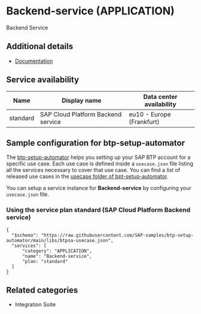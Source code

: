 # Backend-service (APPLICATION)

Backend Service

## Additional details
- [Documentation](https://help.sap.com/viewer/70dea311943a4ab99f903ccc584225f6/Cloud/en-US)

## Service availability

| Name | Display name | Data center availability  |
|------|----------------|---------------------------|
|  standard  |  SAP Cloud Platform Backend service  | eu10 - Europe (Frankfurt)  |

## Sample configuration for btp-setup-automator

The [btp-setup-automator](https://github.com/SAP-samples/btp-setup-automator) helps you setting up your SAP BTP account for a specific use case. Each use case is defined inside a `usecase.json` file listing all the services necessary to cover that use case. You can find a list of released use cases in the [usecase folder of bpt-setup-automator](https://github.com/SAP-samples/btp-setup-automator/tree/main/usecases).

You can setup a service instance for **Backend-service** by configuring your `usecase.json` file.

### Using the service plan **standard** (SAP Cloud Platform Backend service)

````
{
  "$schema": "https://raw.githubusercontent.com/SAP-samples/btp-setup-automator/main/libs/btpsa-usecase.json",
  "services": [
      "category": "APPLICATION",
      "name": "Backend-service",
      "plan: "standard"
  ]
}
````


## Related categories
- Integration Suite
